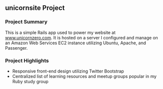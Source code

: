 ## unicornsite Project #

### Project Summary
This is a simple Rails app used to power my website at www.unicornzero.com. It is hosted on a server I configured and manage on an Amazon Web Services EC2 instance utilizing Ubuntu, Apache, and Passenger.

### Project Highlights
* Responsive front-end design utilizing Twitter Bootstrap
* Centralized list of learning resources and meetup groups popular in my Ruby study group